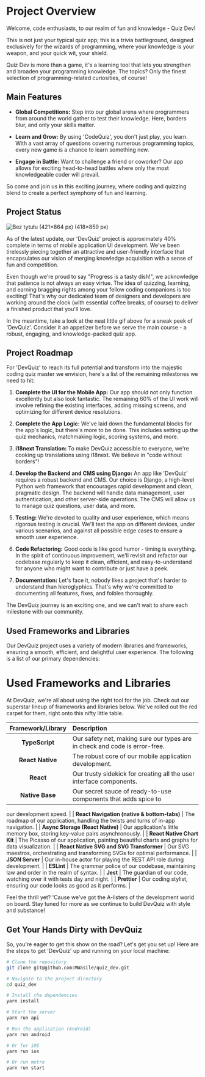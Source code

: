 # Project Overview

Welcome, code enthusiasts, to our realm of fun and knowledge - Quiz Dev! 

This is not just your typical quiz app; this is a trivia battleground, designed exclusively for the wizards of programming, where your knowledge is your weapon, and your quick wit, your shield.

Quiz Dev is more than a game, it's a learning tool that lets you strengthen and broaden your programming knowledge. The topics? Only the finest selection of programming-related curiosities, of course! 

## Main Features

- **Global Competitions:** Step into our global arena where programmers from around the world gather to test their knowledge. Here, borders blur, and only your skills matter.

- **Learn and Grow:** By using 'CodeQuiz', you don't just play, you learn. With a vast array of questions covering numerous programming topics, every new game is a chance to learn something new. 

- **Engage in Battle:** Want to challenge a friend or coworker? Our app allows for exciting head-to-head battles where only the most knowledgeable coder will prevail.

So come and join us in this exciting journey, where coding and quizzing blend to create a perfect symphony of fun and learning.

## Project Status

![Bez tytułu (421×864 px) (418×859 px)](https://github.com/MWasile/quiz_dev/assets/86410202/0e7e0da8-46c3-4089-8aec-07b8ad38b995)


As of the latest update, our 'DevQuiz' project is approximately 40% complete in terms of mobile application UI development. We've been tirelessly piecing together an attractive and user-friendly interface that encapsulates our vision of merging knowledge acquisition with a sense of fun and competition.

Even though we're proud to say "Progress is a tasty dish!", we acknowledge that patience is not always an easy virtue. The idea of quizzing, learning, and earning bragging rights among your fellow coding companions is too exciting! That's why our dedicated team of designers and developers are working around the clock (with essential coffee breaks, of course) to deliver a finished product that you'll love.

In the meantime, take a look at the neat little gif above for a sneak peek of 'DevQuiz'. Consider it an appetizer before we serve the main course - a robust, engaging, and knowledge-packed quiz app.

## Project Roadmap

For 'DevQuiz' to reach its full potential and transform into the majestic coding quiz master we envision, here's a list of the remaining milestones we need to hit:

1. **Complete the UI for the Mobile App:** Our app should not only function excellently but also look fantastic. The remaining 60% of the UI work will involve refining the existing interfaces, adding missing screens, and optimizing for different device resolutions.

2. **Complete the App Logic:** We've laid down the fundamental blocks for the app's logic, but there's more to be done. This includes setting up the quiz mechanics, matchmaking logic, scoring systems, and more. 

3. **i18next Translation:** To make DevQuiz accessible to everyone, we're cooking up translations using i18next. We believe in "code without borders"!

4. **Develop the Backend and CMS using Django:** An app like 'DevQuiz' requires a robust backend and CMS. Our choice is Django, a high-level Python web framework that encourages rapid development and clean, pragmatic design. The backend will handle data management, user authentication, and other server-side operations. The CMS will allow us to manage quiz questions, user data, and more.

5. **Testing:** We're devoted to quality and user experience, which means rigorous testing is crucial. We'll test the app on different devices, under various scenarios, and against all possible edge cases to ensure a smooth user experience. 

6. **Code Refactoring:** Good code is like good humor - timing is everything. In the spirit of continuous improvement, we'll revisit and refactor our codebase regularly to keep it clean, efficient, and easy-to-understand for anyone who might want to contribute or just have a peek. 

7. **Documentation:** Let's face it, nobody likes a project that's harder to understand than hieroglyphics. That's why we're committed to documenting all features, fixes, and foibles thoroughly.

The DevQuiz journey is an exciting one, and we can't wait to share each milestone with our community.

## Used Frameworks and Libraries

Our DevQuiz project uses a variety of modern libraries and frameworks, ensuring a smooth, efficient, and delightful user experience. The following is a list of our primary dependencies:

# Used Frameworks and Libraries

At DevQuiz, we're all about using the right tool for the job. Check out our superstar lineup of frameworks and libraries below. We've rolled out the red carpet for them, right onto this nifty little table.

| Framework/Library |  Description |
| :---------------: | :------------ |
| **TypeScript** | Our safety net, making sure our types are in check and code is error-free. |
| **React Native** | The robust core of our mobile application development. |
| **React** | Our trusty sidekick for creating all the user interface components. |
| **Native Base** | Our secret sauce of ready-to-use components that adds spice to


 our development speed. |
| **React Navigation (native & bottom-tabs)** | The roadmap of our application, handling the twists and turns of in-app navigation. |
| **Async Storage (React Native)** | Our application's little memory box, storing key-value pairs asynchronously. |
| **React Native Chart Kit** | The Picasso of our application, painting beautiful charts and graphs for data visualization. |
| **React Native SVG and SVG Transformer** | Our SVG maestros, orchestrating and transforming SVGs for optimal performance. |
| **JSON Server** | Our in-house actor for playing the REST API role during development. |
| **ESLint** | The grammar police of our codebase, maintaining law and order in the realm of syntax. |
| **Jest** | The guardian of our code, watching over it with tests day and night. |
| **Prettier** | Our coding stylist, ensuring our code looks as good as it performs. |


Feel the thrill yet? 'Cause we've got the A-listers of the development world on board. Stay tuned for more as we continue to build DevQuiz with style and substance!

## Get Your Hands Dirty with DevQuiz

So, you're eager to get this show on the road? Let's get you set up! Here are the steps to get 'DevQuiz' up and running on your local machine:

```bash
# Clone the repository
git clone git@github.com:MWasile/quiz_dev.git

# Navigate to the project directory
cd quiz_dev

# Install the dependencies
yarn install

# Start the server
yarn run api

# Run the application (Android)
yarn run android

# Or for iOS
yarn run ios

# Or run metro
yarn run start
